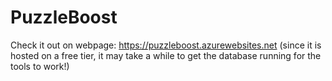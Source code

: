 # PuzzleBoost

Check it out on webpage: https://puzzleboost.azurewebsites.net
(since it is hosted on a free tier, it may take a while to get the database running for the tools to work!)
